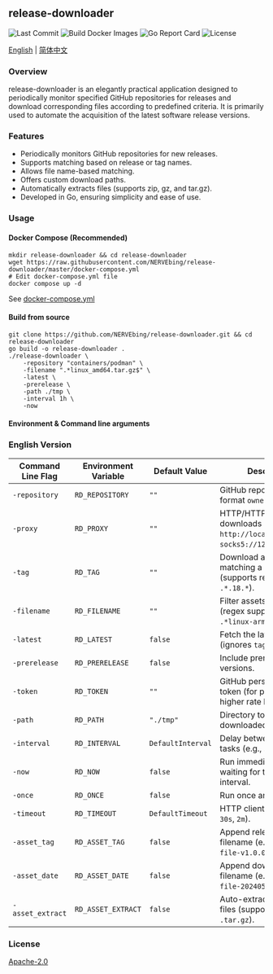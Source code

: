 ## release-downloader

![Last Commit](https://custom-icon-badges.herokuapp.com/github/last-commit/NERVEbing/release-downloader?logo=history&logoColor=white)
![Build Docker Images](https://github.com/NERVEbing/release-downloader/actions/workflows/docker.yml/badge.svg)
![Go Report Card](https://goreportcard.com/badge/github.com/NERVEbing/release-downloader)
![License](https://custom-icon-badges.herokuapp.com/github/license/NERVEbing/release-downloader?logo=law&color=blue)

[English](README.md) | [简体中文](README.zh.md)

### Overview

release-downloader is an elegantly practical application designed to periodically monitor specified GitHub repositories
for releases and download corresponding files according to predefined criteria. It is primarily used to automate the
acquisition of the latest software release versions.

### Features

- Periodically monitors GitHub repositories for new releases.
- Supports matching based on release or tag names.
- Allows file name-based matching.
- Offers custom download paths.
- Automatically extracts files (supports zip, gz, and tar.gz).
- Developed in Go, ensuring simplicity and ease of use.

### Usage

#### Docker Compose (Recommended)

```shell
mkdir release-downloader && cd release-downloader
wget https://raw.githubusercontent.com/NERVEbing/release-downloader/master/docker-compose.yml
# Edit docker-compose.yml file
docker compose up -d
```

See [docker-compose.yml](docker-compose.yml)

#### Build from source

```shell
git clone https://github.com/NERVEbing/release-downloader.git && cd release-downloader
go build -o release-downloader .
./release-downloader \
    -repository "containers/podman" \
    -filename ".*linux_amd64.tar.gz$" \
    -latest \
    -prerelease \
    -path ./tmp \
    -interval 1h \
    -now
```

#### Environment & Command line arguments

### English Version
| Command Line Flag | Environment Variable | Default Value     | Description                                                                                  |
| ----------------- | -------------------- | ----------------- | -------------------------------------------------------------------------------------------- |
| `-repository`     | `RD_REPOSITORY`      | `""`              | GitHub repository in format `owner/repo`.                                                    |
| `-proxy`          | `RD_PROXY`           | `""`              | HTTP/HTTPS proxy for downloads (e.g., `http://localhost:8080` or `socks5://127.0.0.1:1080`). |
| `-tag`            | `RD_TAG`             | `""`              | Download assets matching a specific tag (supports regex, e.g., `.*.18.*`).                   |
| `-filename`       | `RD_FILENAME`        | `""`              | Filter assets by filename (regex supported, e.g., `.*linux-arm64.*.gz`).                     |
| `-latest`         | `RD_LATEST`          | `false`           | Fetch the latest release (ignores `tag` if set).                                             |
| `-prerelease`     | `RD_PRERELEASE`      | `false`           | Include prerelease versions.                                                                 |
| `-token`          | `RD_TOKEN`           | `""`              | GitHub personal access token (for private repos or higher rate limits).                      |
| `-path`           | `RD_PATH`            | `"./tmp"`         | Directory to save downloaded files.                                                          |
| `-interval`       | `RD_INTERVAL`        | `DefaultInterval` | Delay between download tasks (e.g., `30s`, `5m`).                                            |
| `-now`            | `RD_NOW`             | `false`           | Run immediately without waiting for the first interval.                                      |
| `-once`           | `RD_ONCE`            | `false`           | Run once and exit.                                                                           |
| `-timeout`        | `RD_TIMEOUT`         | `DefaultTimeout`  | HTTP client timeout (e.g., `30s`, `2m`).                                                     |
| `-asset_tag`      | `RD_ASSET_TAG`       | `false`           | Append release tag to filename (e.g., `file.zip` → `file-v1.0.0.zip`).                       |
| `-asset_date`     | `RD_ASSET_DATE`      | `false`           | Append download date to filename (e.g., `file.zip` → `file-20240502.zip`).                   |
| `-asset_extract`  | `RD_ASSET_EXTRACT`   | `false`           | Auto-extract downloaded files (supports `.zip`, `.gz`, `.tar.gz`).                           |

### License

[Apache-2.0](LICENSE)
